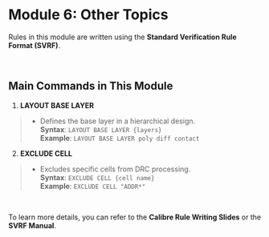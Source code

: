 # **Module 6: Other Topics**

Rules in this module are written using the **Standard Verification Rule Format (SVRF)**.  

<br />

## **Main Commands in This Module**

1. **LAYOUT BASE LAYER**  
 > * Defines the base layer in a hierarchical design.  
 > **Syntax**: `LAYOUT BASE LAYER {layers}`  
 > **Example**: `LAYOUT BASE LAYER poly diff contact`

2. **EXCLUDE CELL**  
 > * Excludes specific cells from DRC processing.  
 > **Syntax**: `EXCLUDE CELL {cell name}`  
 > **Example**: `EXCLUDE CELL "ADDR*"`

<br />

To learn more details, you can refer to the **Calibre Rule Writing Slides** or the **SVRF Manual**.

